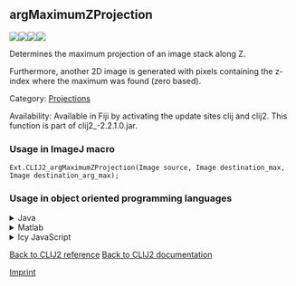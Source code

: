 ## argMaximumZProjection
<img src="images/mini_clij1_logo.png"/><img src="images/mini_clij2_logo.png"/><img src="images/mini_clijx_logo.png"/><img src="images/mini_empty_logo.png"/>

Determines the maximum projection of an image stack along Z.

Furthermore, another 2D image is generated with pixels containing the z-index where the maximum was found (zero based).

Category: [Projections](https://clij.github.io/clij2-docs/reference__project)

Availability: Available in Fiji by activating the update sites clij and clij2.
This function is part of clij2_-2.2.1.0.jar.

### Usage in ImageJ macro
```
Ext.CLIJ2_argMaximumZProjection(Image source, Image destination_max, Image destination_arg_max);
```


### Usage in object oriented programming languages



<details>

<summary>
Java
</summary>
<pre class="highlight">// init CLIJ and GPU
import net.haesleinhuepf.clij2.CLIJ2;
import net.haesleinhuepf.clij.clearcl.ClearCLBuffer;
CLIJ2 clij2 = CLIJ2.getInstance();

// get input parameters
ClearCLBuffer source = clij2.push(sourceImagePlus);
destination_max = clij2.create(source);
destination_arg_max = clij2.create(source);
</pre>

<pre class="highlight">
// Execute operation on GPU
clij2.argMaximumZProjection(source, destination_max, destination_arg_max);
</pre>

<pre class="highlight">
// show result
destination_maxImagePlus = clij2.pull(destination_max);
destination_maxImagePlus.show();
destination_arg_maxImagePlus = clij2.pull(destination_arg_max);
destination_arg_maxImagePlus.show();

// cleanup memory on GPU
clij2.release(source);
clij2.release(destination_max);
clij2.release(destination_arg_max);
</pre>

</details>



<details>

<summary>
Matlab
</summary>
<pre class="highlight">% init CLIJ and GPU
clij2 = init_clatlab();

% get input parameters
source = clij2.pushMat(source_matrix);
destination_max = clij2.create(source);
destination_arg_max = clij2.create(source);
</pre>

<pre class="highlight">
% Execute operation on GPU
clij2.argMaximumZProjection(source, destination_max, destination_arg_max);
</pre>

<pre class="highlight">
% show result
destination_max = clij2.pullMat(destination_max)
destination_arg_max = clij2.pullMat(destination_arg_max)

% cleanup memory on GPU
clij2.release(source);
clij2.release(destination_max);
clij2.release(destination_arg_max);
</pre>

</details>



<details>

<summary>
Icy JavaScript
</summary>
<pre class="highlight">// init CLIJ and GPU
importClass(net.haesleinhuepf.clicy.CLICY);
importClass(Packages.icy.main.Icy);

clij2 = CLICY.getInstance();

// get input parameters
source_sequence = getSequence();
source = clij2.pushSequence(source_sequence);
destination_max = clij2.create(source);
destination_arg_max = clij2.create(source);
</pre>

<pre class="highlight">
// Execute operation on GPU
clij2.argMaximumZProjection(source, destination_max, destination_arg_max);
</pre>

<pre class="highlight">
// show result
destination_max_sequence = clij2.pullSequence(destination_max)
Icy.addSequence(destination_max_sequence);destination_arg_max_sequence = clij2.pullSequence(destination_arg_max)
Icy.addSequence(destination_arg_max_sequence);
// cleanup memory on GPU
clij2.release(source);
clij2.release(destination_max);
clij2.release(destination_arg_max);
</pre>

</details>



[Back to CLIJ2 reference](https://clij.github.io/clij2-docs/reference)
[Back to CLIJ2 documentation](https://clij.github.io/clij2-docs)

[Imprint](https://clij.github.io/imprint)
